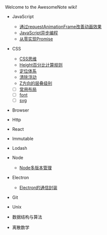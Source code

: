 Welcome to the AwesomeNote wiki!


+ JavaScript
    - [通过requestAnimationFrame改善动画效果](https://github.com/janeluck/AwesomeNote/wiki/Improving-Experience-By-RequestAnimationFrame)
    - [JavaScript异步编程](https://github.com/janeluck/AwesomeNote/wiki/JavaScript-Asynchronous-Programming)
    - [从零实现Promise](https://github.com/janeluck/AwesomeNote/wiki/Building-Promise-From-Scratch)
   
+ CSS
    - [CSS思维](https://github.com/janeluck/AwesomeNote/wiki/Thinking-In-Css)
    - [Height百分比计算规则](https://github.com/janeluck/AwesomeNote/wiki/Height-By-Percentage)
    - [定位体系](https://github.com/janeluck/AwesomeNote/wiki/Display-Float-Position)
    - [清除浮动](https://github.com/janeluck/AwesomeNote/wiki/Clear-Float)
    - [Z方向的层叠级别](https://github.com/janeluck/AwesomeNote/wiki/Stack-Level)
    - [ ] [常用布局]()
    - [ ] [font]()
    - [ ] [svg]()
+ Browser
+ Http
+ React
+ Immutable
+ Lodash
+ Node
    - [Node多版本管理](https://github.com/janeluck/AwesomeNote/wiki/Node-Version-Management)
+ Electron
    - [Electron的通信封装](https://github.com/janeluck/AwesomeNote/wiki/Communication-In-Electron)
+ Git
+ Unix
+ 数据结构与算法
+ 离散数学

